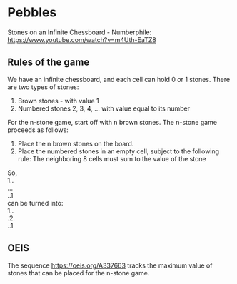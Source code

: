 # Pebbles

Stones on an Infinite Chessboard - Numberphile:
https://www.youtube.com/watch?v=m4Uth-EaTZ8

## Rules of the game

We have an infinite chessboard, and each cell can hold 0 or 1 stones.
There are two types of stones:  
1) Brown stones - with value 1  
2) Numbered stones 2, 3, 4, ... with value equal to its number

For the n-stone game, start off with n brown stones. The n-stone game proceeds as follows:  
1) Place the n brown stones on the board.  
2) Place the numbered stones in an empty cell, subject to the following rule: The neighboring 8 cells must sum to the value of the stone

So,  
1..  
...  
..1  
can be turned into:  
1..  
.2.  
..1  

## OEIS

The sequence https://oeis.org/A337663 tracks the maximum value of stones that can be placed for the n-stone game. 
